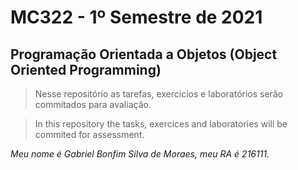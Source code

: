 # MC322 - 1º Semestre de 2021
## Programação Orientada a Objetos (Object Oriented Programming)

>Nesse repositório as tarefas, exercicios e laboratórios serão commitados para avaliação.

>In this repository the tasks, exercices and laboratories will be commited for assessment.

_Meu nome é Gabriel Bonfim Silva de Moraes, meu RA é 216111._
